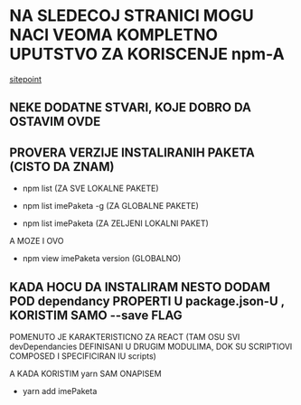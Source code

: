 # NA SLEDECOJ STRANICI MOGU NACI VEOMA KOMPLETNO UPUTSTVO ZA KORISCENJE npm-A

[sitepoint](https://www.sitepoint.com/beginners-guide-node-package-manager/)

## NEKE DODATNE STVARI, KOJE DOBRO DA OSTAVIM OVDE

## PROVERA VERZIJE INSTALIRANIH PAKETA (CISTO DA ZNAM)

- npm list (ZA SVE LOKALNE PAKETE)

- npm list imePaketa -g (ZA GLOBALNE PAKETE)

- npm list imePaketa (ZA ZELJENI LOKALNI PAKET)

A MOZE I OVO

- npm view imePaketa version (GLOBALNO)

## KADA HOCU DA INSTALIRAM NESTO DODAM POD dependancy PROPERTI U package.json-U , KORISTIM SAMO --save FLAG

POMENUTO JE KARAKTERISTICNO ZA REACT (TAM OSU SVI devDependancies DEFINISANI U DRUGIM MODULIMA, DOK SU SCRIPTIOVI COMPOSED I SPECIFICIRAN IU scripts)

A KADA KORISTIM yarn SAM ONAPISEM

- yarn add imePaketa